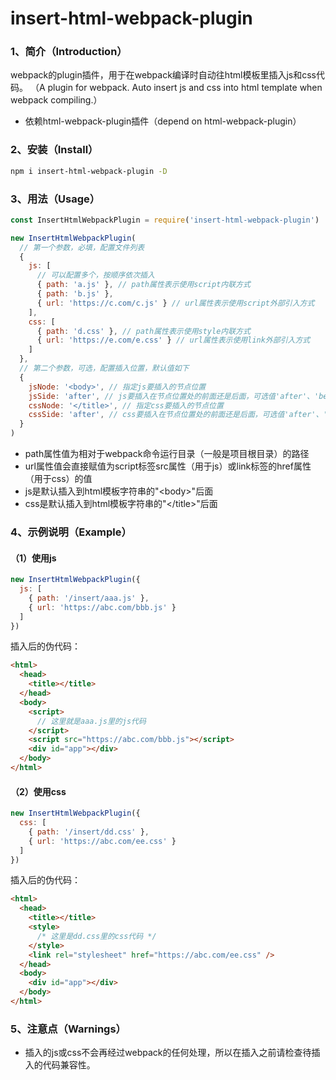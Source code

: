 # insert-html-webpack-plugin

### 1、简介（Introduction）
webpack的plugin插件，用于在webpack编译时自动往html模板里插入js和css代码。
（A plugin for webpack. Auto insert js and css into html template when webpack compiling.）

+ 依赖html-webpack-plugin插件（depend on html-webpack-plugin）

### 2、安装（Install）
```bash
npm i insert-html-webpack-plugin -D
```

### 3、用法（Usage）
```js
const InsertHtmlWebpackPlugin = require('insert-html-webpack-plugin')

new InsertHtmlWebpackPlugin(
  // 第一个参数，必填，配置文件列表
  {
    js: [
      // 可以配置多个，按顺序依次插入
      { path: 'a.js' }, // path属性表示使用script内联方式
      { path: 'b.js' },
      { url: 'https://c.com/c.js' } // url属性表示使用script外部引入方式
    ],
    css: [
      { path: 'd.css' }, // path属性表示使用style内联方式
      { url: 'https://e.com/e.css' } // url属性表示使用link外部引入方式
    ]
  },
  // 第二个参数，可选，配置插入位置，默认值如下
  {
    jsNode: '<body>', // 指定js要插入的节点位置
    jsSide: 'after', // js要插入在节点位置处的前面还是后面，可选值'after'、'before'
    cssNode: '</title>', // 指定css要插入的节点位置
    cssSide: 'after', // css要插入在节点位置处的前面还是后面，可选值'after'、'before'
  }
)
```
+ path属性值为相对于webpack命令运行目录（一般是项目根目录）的路径
+ url属性值会直接赋值为script标签src属性（用于js）或link标签的href属性（用于css）的值
+ js是默认插入到html模板字符串的"\<body>"后面
+ css是默认插入到html模板字符串的"\</title>"后面

### 4、示例说明（Example）
#### （1）使用js
```js
new InsertHtmlWebpackPlugin({
  js: [
    { path: '/insert/aaa.js' },
    { url: 'https://abc.com/bbb.js' }
  ]
})
```
插入后的伪代码：
```html
<html>
  <head>
    <title></title>
  </head>
  <body>
    <script>
      // 这里就是aaa.js里的js代码
    </script>
    <script src="https://abc.com/bbb.js"></script>
    <div id="app"></div>
  </body>
</html>
```

#### （2）使用css
```js
new InsertHtmlWebpackPlugin({
  css: [
    { path: '/insert/dd.css' },
    { url: 'https://abc.com/ee.css' }
  ]
})
```
插入后的伪代码：
```html
<html>
  <head>
    <title></title>
    <style>
      /* 这里是dd.css里的css代码 */
    </style>
    <link rel="stylesheet" href="https://abc.com/ee.css" />
  </head>
  <body>
    <div id="app"></div>
  </body>
</html>
```

### 5、注意点（Warnings）
+ 插入的js或css不会再经过webpack的任何处理，所以在插入之前请检查待插入的代码兼容性。